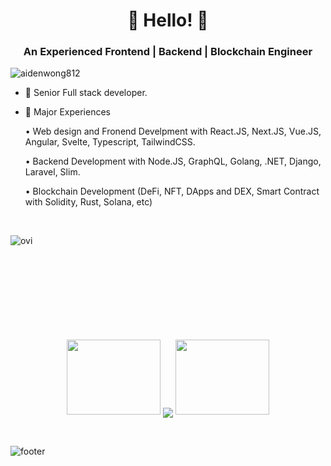 <h1 align="center">👋 Hello! 👋</h1>
<h3 align="center">An Experienced Frontend | Backend | Blockchain Engineer</h3>

<p align="left"> <img src="https://komarev.com/ghpvc/?username=aidenwong812&label=Profile%20views&color=0e75b6&style=flat" alt="aidenwong812" /> </p>

- 🌱 Senior Full stack developer.

- 🌱 Major Experiences

    • Web design and Fronend Develpment with React.JS, Next.JS, Vue.JS, Angular, Svelte, Typescript, TailwindCSS.
  
    • Backend Development with Node.JS, GraphQL, Golang, .NET, Django, Laravel, Slim.

    • Blockchain Development (DeFi, NFT, DApps and DEX, Smart Contract with Solidity, Rust, Solana, etc)
  


<br>
<p align="center">
<p><img align="left" src="https://github-readme-stats-eight-ruby-89.vercel.app/api/top-langs?username=aidenwong812&show_icons=true&locale=en&layout=compact&theme=chartreuse-dark&include_all_commits=true&count_private=true" alt="ovi" /></p>
<br><br><br><br><br><br><br><br><br>

<!-- [![𝚝𝚛𝚘𝚙𝚑𝚢](https://github-profile-trophy.vercel.app/?username=aidenwong812&column=8&margin-w=15&margin-h=15&no-bg=true&no-frame=true&theme=juicyfresh)](https://github.com/aidenwong812) -->

<p align="center">
  <a>
    <img height="120" width="150" src="https://github.com/aidenwong812/aidenwong812/blob/main/left.png">
    <img align="center" src="https://github-readme-streak-stats.herokuapp.com/?user=aidenwong812&theme=dark"/>
    <img height="120" width="150" src="https://github.com/aidenwong812/aidenwong812/blob/main/right.png">
  </a>
</p>

<br>

![footer](https://github.com/aidenwong812/aidenwong812/blob/main/footer.jpg)
